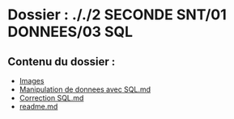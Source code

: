 # Dossier : ././2 SECONDE SNT/01 DONNEES/03 SQL
 
 ## Contenu du dossier : 
- [Images](./Images)
- [Manipulation de donnees avec SQL.md](./Manipulation_de_donnees_avec_SQL.md)
- [Correction SQL.md](./Correction_SQL.md)
- [readme.md](./readme.md)
